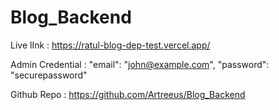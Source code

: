 ﻿# Blog_Backend
Live lInk : https://ratul-blog-dep-test.vercel.app/

Admin Credential :     "email": "john@example.com",
                       "password": "securepassword"

Github Repo : https://github.com/Artreeus/Blog_Backend
